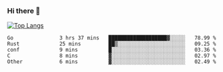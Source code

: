 ### Hi there 👋

<!--
**3Xpl0it3r/3Xpl0it3r** is a ✨ _special_ ✨ repository because its `README.md` (this file) appears on your GitHub profile.

Here are some ideas to get you started:

- 🔭 I’m currently working on ...
- 🌱 I’m currently learning ...
- 👯 I’m looking to collaborate on ...
- 🤔 I’m looking for help with ...
- 💬 Ask me about ...
- 📫 How to reach me: ...
- 😄 Pronouns: ...
- ⚡ Fun fact: ...
-->


[![Top Langs](https://github-readme-stats.vercel.app/api/top-langs/?username=3Xpl0it3r&layout=compact)](https://github.com/3Xpl0it3r/3Xpl0it3r)

<!--START_SECTION:waka-->

```text
Go               3 hrs 37 mins   ███████████████████▓░░░░░   78.99 %
Rust             25 mins         ██▒░░░░░░░░░░░░░░░░░░░░░░   09.25 %
conf             9 mins          █░░░░░░░░░░░░░░░░░░░░░░░░   03.36 %
C                8 mins          ▓░░░░░░░░░░░░░░░░░░░░░░░░   02.97 %
Other            6 mins          ▓░░░░░░░░░░░░░░░░░░░░░░░░   02.49 %
```

<!--END_SECTION:waka-->
